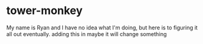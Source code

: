 # tower-monkey
My name is Ryan and I have no idea what I'm doing, but here is to figuring it all out eventually.
adding this in maybe it will change something
